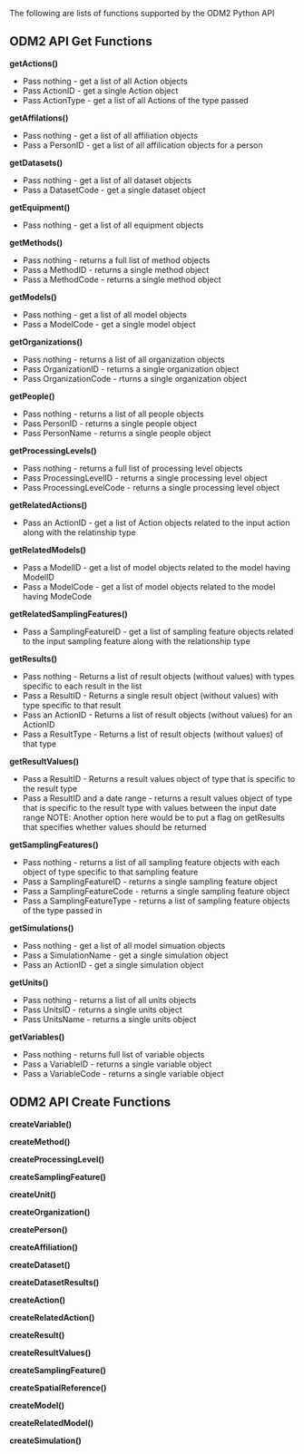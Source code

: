 The following are lists of functions supported by the ODM2 Python API

ODM2 API Get Functions
---
**getActions()**
* Pass nothing - get a list of all Action objects
* Pass ActionID - get a single Action object
* Pass ActionType - get a list of all Actions of the type passed

**getAffilations()**
* Pass nothing - get a list of all affiliation objects
* Pass a PersonID - get a list of all affilication objects for a person

**getDatasets()**
* Pass nothing - get a list of all dataset objects
* Pass a DatasetCode - get a single dataset object

**getEquipment()**
* Pass nothing - get a list of all equipment objects

**getMethods()**
* Pass nothing - returns a full list of method objects
* Pass a MethodID - returns a single method object
* Pass a MethodCode - returns a single method object

**getModels()**
* Pass nothing - get a list of all model objects
* Pass a ModelCode - get a single model object

**getOrganizations()**
* Pass nothing - returns a list of all organization objects
* Pass OrganizationID - returns a single organization object
* Pass OrganizationCode - rturns a single organization object

**getPeople()**
* Pass nothing - returns a list of all people objects
* Pass PersonID - returns a single people object
* Pass PersonName - returns a single people object

**getProcessingLevels()**
* Pass nothing - returns a full list of processing level objects
* Pass ProcessingLevelID - returns a single processing level object
* Pass ProcessingLevelCode - returns a single processing level object

**getRelatedActions()**
* Pass an ActionID - get a list of Action objects related to the input action along with the relatinship type

**getRelatedModels()**
* Pass a ModelID - get a list of model objects related to the model having ModelID
* Pass a ModelCode - get a list of model objects related to the model having ModeCode

**getRelatedSamplingFeatures()**
* Pass a SamplingFeatureID - get a list of sampling feature objects related to the input sampling feature along with the relationship type

**getResults()**
* Pass nothing - Returns a list of result objects (without values) with types specific to each result in the list
* Pass a ResultID - Returns a single result object (without values) with type specific to that result
* Pass an ActionID - Returns a list of result objects (without values) for an ActionID
* Pass a ResultType - Returns a list of result objects (without values) of that type

**getResultValues()**
* Pass a ResultID - Returns a result values object of type that is specific to the result type
* Pass a ResultID and a date range - returns a result values object of type that is specific to the result type with values between the input date range
NOTE:  Another option here would be to put a flag on getResults that specifies whether values should be returned

**getSamplingFeatures()**
* Pass nothing - returns a list of all sampling feature objects with each object of type specific to that sampling feature
* Pass a SamplingFeatureID - returns a single sampling feature object
* Pass a SamplingFeatureCode - returns a single sampling feature object
* Pass a SamplingFeatureType - returns a list of sampling feature objects of the type passed in 

**getSimulations()**
* Pass nothing - get a list of all model simuation objects
* Pass a SimulationName - get a single simulation object
* Pass an ActionID - get a single simulation object

**getUnits()**
* Pass nothing - returns a list of all units objects
* Pass UnitsID - returns a single units object
* Pass UnitsName - returns a single units object

**getVariables()**
* Pass nothing - returns full list of variable objects
* Pass a VariableID - returns a single variable object
* Pass a VariableCode - returns a single variable object


ODM2 API Create Functions
---
**createVariable()**

**createMethod()**

**createProcessingLevel()**

**createSamplingFeature()**

**createUnit()**

**createOrganization()**

**createPerson()**

**createAffiliation()**

**createDataset()**

**createDatasetResults()**

**createAction()**

**createRelatedAction()**

**createResult()**

**createResultValues()** 

**createSamplingFeature()**

**createSpatialReference()**

**createModel()**

**createRelatedModel()**

**createSimulation()**
